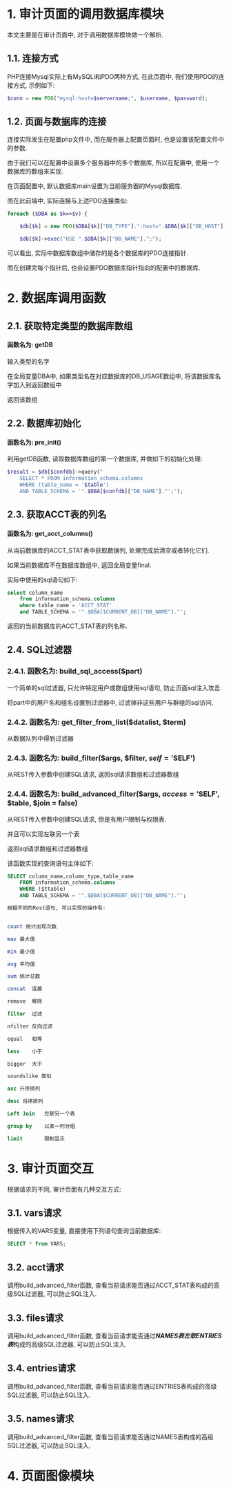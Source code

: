 # 1. 审计页面的调用数据库模块
本文主要是在审计页面中, 对于调用数据库模块做一个解析.

## 1.1. 连接方式

PHP连接Mysql实际上有MySQLi和PDO两种方式, 在此页面中, 我们使用PDO的连接方式, 示例如下:

```php
$conn = new PDO("mysql:host=$servername;", $username, $password);
```


## 1.2. 页面与数据库的连接

连接实际发生在配置php文件中, 而在服务器上配置页面时, 也是设置该配置文件中的参数. 

由于我们可以在配置中设置多个服务器中的多个数据库, 所以在配置中, 使用一个数据库的数组来实现. 

在页面配置中, 默认数据库main设置为当前服务器的Mysql数据库. 

而在此前端中, 实际连接与上述PDO连接类似:

```php
foreach ($DBA as $k=>$v) {

    $db[$k] = new PDO($DBA[$k]["DB_TYPE"].":host=".$DBA[$k]["DB_HOST"].";dbname=".$DBA[$k]["DB_NAME"], $DBA[$k]["DB_USER"], $DBA[$k]["DB_PASSWD"]);

    $db[$k]->exec("USE ".$DBA[$k]["DB_NAME"].";");

```

可以看出, 实际中数据库数组中储存的是各个数据库的PDO连接指针.

而在创建完每个指针后, 也会设置PDO数据库指针指向的配置中的数据库.













# 2. 数据库调用函数


## 2.1. 获取特定类型的数据库数组

#### 函数名为:  getDB

输入类型的名字

在全局变量DBA中, 如果类型名在对应数据库的DB_USAGE数组中, 将该数据库名字加入到返回数组中

返回该数组


## 2.2. 数据库初始化

#### 函数名为: pre_init()

利用getDB函数, 读取数据库数组的第一个数据库, 并做如下的初始化处理:

```php
$result = $db[$confdb]->query("
    SELECT * FROM information_schema.columns 
    WHERE (table_name = '$table') 
    AND TABLE_SCHEMA = '".$DBA[$confdb]["DB_NAME"]."';");
```


## 2.3. 获取ACCT表的列名

#### 函数名为: get_acct_columns()

从当前数据库的ACCT_STAT表中获取数据列, 处理完成后清空或者转化它们.

如果当前数据库不在数据库数组中, 返回全局变量final.

实际中使用的sql语句如下:
```sql
select column_name 
    from information_schema.columns 
    where table_name = 'ACCT_STAT' 
    and TABLE_SCHEMA = '".$DBA[$CURRENT_DB]["DB_NAME"]."';
```

返回的当前数据库的ACCT_STAT表的列名称.


## 2.4. SQL过滤器

### 2.4.1. 函数名为: build_sql_access($part)

一个简单的sql过滤器, 只允许特定用户或群组使用sql语句, 防止页面sql注入攻击.

将part中的用户名和组名设置到过滤器中, 过滤掉非这些用户与群组的sql访问.

### 2.4.2. 函数名为: get_filter_from_list($datalist, $term)

从数据队列中得到过滤器

### 2.4.3. 函数名为: build_filter($args, $filter, $self='$SELF')

从REST传入参数中创建SQL请求, 返回sql请求数组和过滤器数组

### 2.4.4. 函数名为: build_advanced_filter($args, $access = '$SELF', $table, $join = false)

从REST传入参数中创建SQL请求,  但是有用户限制与权限表.

并且可以实现左联另一个表

返回sql请求数组和过滤器数组

该函数实现的查询语句主体如下:

```sql
SELECT column_name,column_type,table_name
    FROM information_schema.columns 
    WHERE ($ttable) 
    AND TABLE_SCHEMA = '".$DBA[$CURRENT_DB]["DB_NAME"]."';

根据不同的Rest语句, 可以实现的操作有:


count 统计出现次数

max 最大值

min 最小值

avg 平均值

sum 统计总数

concat  连接

remove  移除

filter  过滤

nfilter 反向过滤

equal   相等

less    小于

bigger  大于

soundslike 类似

asc 升序排列

desc 将序排列

Left Join   左联另一个表

group by    以某一列分组

limit       限制显示

```


# 3. 审计页面交互

根据请求的不同, 审计页面有几种交互方式:

## 3.1. vars请求

根据传入的VARS变量, 直接使用下列语句查询当前数据库:

```sql
SELECT * from VARS;
```

## 3.2. acct请求

调用build_advanced_filter函数, 查看当前请求能否通过ACCT_STAT表构成的高级SQL过滤器, 可以防止SQL注入.

## 3.3. files请求

调用build_advanced_filter函数, 查看当前请求能否通过***NAMES表左联ENTRIES表***构成的高级SQL过滤器, 可以防止SQL注入.

## 3.4. entries请求

调用build_advanced_filter函数, 查看当前请求能否通过ENTRIES表构成的高级SQL过滤器, 可以防止SQL注入.


## 3.5. names请求

调用build_advanced_filter函数, 查看当前请求能否通过NAMES表构成的高级SQL过滤器, 可以防止SQL注入.


# 4. 页面图像模块


